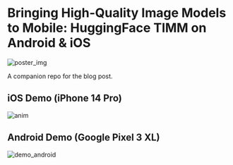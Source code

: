 # Bringing High-Quality Image Models to Mobile: HuggingFace TIMM on Android & iOS

![poster_img](https://dicksonneoh.com/images/portfolio/bringing_high_quality_image_models_to_mobile/post_image.gif)

A companion repo for the blog post.

## iOS Demo (iPhone 14 Pro)

![anim](https://user-images.githubusercontent.com/6821286/221345334-aa3386df-0f69-48ac-a597-e908245b06dd.gif)


## Android Demo (Google Pixel 3 XL)

![demo_android](https://user-images.githubusercontent.com/6821286/221761270-9083d89d-fc44-4fd7-85b7-9b673018022b.gif)
